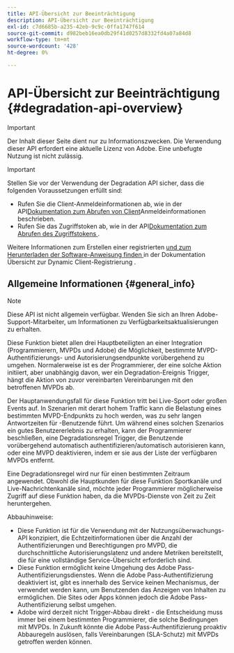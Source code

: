 ```yaml
---
title: API-Übersicht zur Beeinträchtigung
description: API-Übersicht zur Beeinträchtigung
exl-id: c7d6685b-a235-42eb-9c9c-0ffa1747f614
source-git-commit: d982beb16ea0db29f41d0257d8332fd4a07a84d8
workflow-type: tm+mt
source-wordcount: '428'
ht-degree: 0%

---
```



# API-Übersicht zur Beeinträchtigung {#degradation-api-overview}

>[!IMPORTANT]
>
> Der Inhalt dieser Seite dient nur zu Informationszwecken. Die Verwendung dieser API erfordert eine aktuelle Lizenz von Adobe. Eine unbefugte Nutzung ist nicht zulässig.

>[!IMPORTANT]
>
> Stellen Sie vor der Verwendung der Degradation API sicher, dass die folgenden Voraussetzungen erfüllt sind:
>
> * Rufen Sie die Client-Anmeldeinformationen ab, wie in der API[Dokumentation zum Abrufen von Client](../../rest-apis/rest-api-dcr/apis/dynamic-client-registration-apis-retrieve-client-credentials.md)Anmeldeinformationen beschrieben.
> * Rufen Sie das Zugriffstoken ab, wie in der API[Dokumentation zum Abrufen des Zugriffstokens ](../../rest-apis/rest-api-dcr/apis/dynamic-client-registration-apis-retrieve-access-token.md).
>
> Weitere Informationen zum Erstellen einer registrierten [ und zum Herunterladen der Software-Anweisung finden ](../../rest-apis/rest-api-dcr/dynamic-client-registration-overview.md) in der Dokumentation Übersicht zur Dynamic Client-Registrierung .

## Allgemeine Informationen {#general_info}

>[!NOTE]
>
>Diese API ist nicht allgemein verfügbar. Wenden Sie sich an Ihren Adobe-Support-Mitarbeiter, um Informationen zu Verfügbarkeitsaktualisierungen zu erhalten.

Diese Funktion bietet allen drei Hauptbeteiligten an einer Integration (Programmierern, MVPDs und Adobe) die Möglichkeit, bestimmte MVPD-Authentifizierungs- und Autorisierungsendpunkte vorübergehend zu umgehen. Normalerweise ist es der Programmierer, der eine solche Aktion initiiert, aber unabhängig davon, wer ein Degradation-Ereignis Trigger, hängt die Aktion von zuvor vereinbarten Vereinbarungen mit den betroffenen MVPDs ab.

Der Hauptanwendungsfall für diese Funktion tritt bei Live-Sport oder großen Events auf. In Szenarien mit derart hohem Traffic kann die Belastung eines bestimmten MVPD-Endpunkts zu hoch werden, was zu sehr langen Antwortzeiten für -Benutzende führt. Um während eines solchen Szenarios ein gutes Benutzererlebnis zu erhalten, kann der Programmierer beschließen, eine Degradationsregel Trigger, die Benutzende vorübergehend automatisch authentifizieren/automatisch autorisieren kann, oder eine MVPD deaktivieren, indem er sie aus der Liste der verfügbaren MVPDs entfernt.

Eine Degradationsregel wird nur für einen bestimmten Zeitraum angewendet. Obwohl die Hauptkunden für diese Funktion Sportkanäle und Live-Nachrichtenkanäle sind, möchte jeder Programmierer möglicherweise Zugriff auf diese Funktion haben, da die MVPDs-Dienste von Zeit zu Zeit heruntergehen.

Abbauhinweise:

- Diese Funktion ist für die Verwendung mit der Nutzungsüberwachungs-API konzipiert, die Echtzeitinformationen über die Anzahl der Authentifizierungen und Berechtigungen pro MVPD, die durchschnittliche Autorisierungslatenz und andere Metriken bereitstellt, die für eine vollständige Service-Übersicht erforderlich sind.
- Diese Funktion ermöglicht keine Umgehung des Adobe Pass-Authentifizierungsdienstes. Wenn die Adobe Pass-Authentifizierung deaktiviert ist, gibt es innerhalb des Service keinen Mechanismus, der verwendet werden kann, um Benutzenden das Anzeigen von Inhalten zu ermöglichen. Die Sites oder Apps können jedoch die Adobe Pass-Authentifizierung selbst umgehen.
- Adobe wird derzeit nicht Trigger-Abbau direkt - die Entscheidung muss immer bei einem bestimmten Programmierer, die solche Bedingungen mit MVPDs. In Zukunft könnte die Adobe Pass-Authentifizierung proaktiv Abbauregeln auslösen, falls Vereinbarungen (SLA-Schutz) mit MVPDs getroffen werden können.

<!--
## Related Information {#related}

- [ESM API](/help/authentication/entitlement-service-monitoring-api.md)
- [Server-side Metrics](/help/authentication/understanding-serverside-metrics.md)
-->
